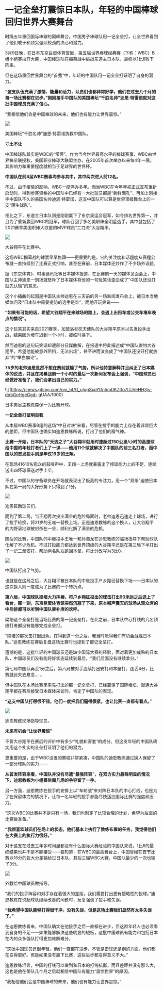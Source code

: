 # 一记全垒打震惊日本队，年轻的中国棒球回归世界大赛舞台

时隔五年重回国际棒球的巅峰舞台，中国男子棒球队用一记全垒打，让全世界看到了他们敢于和顶尖强队较劲的决心和潜力。

3月9日晚，在日本东京巨蛋体育馆里，第五届世界棒球经典赛（下称：WBC）B组小组赛拉开大幕，中国棒球队在揭幕战中挑战东道主日本队，最终以1比8败下阵来。

但在这场重回世界舞台的“首秀”中，年轻的中国队用一记全垒打证明了自身的潜力。

**“这支队伍充满了激情、能量和活力，队员们也都非常好学，他们在过去几个月的每一场比赛都在进步。”刚刚接手中国队的美国棒坛“千胜名帅”迪恩·特雷诺就对这批中国球员充满了信心。**

“我相信他们会是中国棒球的未来，他们也有能力让世界震惊。”

![](https://inews.gtimg.com/om_bt/OfJaoogXn33AXNf98LGmX5Ey1y18IMSpq4LSPWQW_EyIAAA/1000)

美国棒坛“千胜名帅”迪恩·特雷诺执教中国队。

**寸土不让**

中国棒球队其实是WBC的“常客”。作为当今世界最高水平的棒球赛事，WBC由世界棒垒联授权，美国职业棒球大联盟主办，在2005年首次举办以来每4年一届，其影响力和重要程度就相当于足球界的世界杯。

**中国队在前4届WBC赛事均参与其中，其中两次进入前12名。**

不过，由于疫情的影响，WBC一度停办多年。而当WBC在今年年初正式宣布重新启动时，得到参赛资格的中国队中已经有一大批球员都是“新鲜面孔”，再加上刚接手中国队不久的美国名帅迪恩·特雷诺，这支中国队可以算是世界顶级舞台上的一支“陌生球队”。

相比之下，东道主日本队则是刚刚赢下了东京奥运会冠军，如今排名世界第一，并且为了重新赢回WBC的冠军，球队召回了多名美职棒全明星选手，其中就包括了2021赛季美国职棒大联盟的MVP球员“二刀流”大谷翔平。

![](https://inews.gtimg.com/om_bt/OfnxmXq5h2bYI54O8Z-UX80zUsfsuwB6ANgNmc2C43yT4AA/1000)

大谷翔平在比赛中。

这场WBC揭幕战的球票早早售罄——更重要的是，它的关注度和话题度从赛程公布就一直持续到了比赛正式打响，甚至在赛前，日本媒体还炒作了不少场外话题。

据《东京体育》、时事通讯社等日本媒体报道，在比赛前一天的媒体见面会上，中国队主帅迪恩一到场就怒斥了日本媒体将他的一句玩笑话歪曲成了“中国队还没打就先认输”的意思。

这个小插曲的起因是中国队主帅迪恩在三天前的另一场新闻发布会上，被日本当地媒体问及“日本队中需要提防的选手是谁”，而他开玩笑说——

**“如果有可能的话，希望大谷翔平在来球场的路上，会遇上出租车或公交车堵车晚点的情况”。**

这个玩笑其实来自2021赛季，加盟洛杉矶天使队的大谷翔平原本以先发投手出战，结果因为堵车迟到一个小时，被临时换下。

然而迪恩的这句玩笑话却遭部分日媒曲解，在报道中将此描述成“中国队害怕大谷翔平，希望他能被意外阻挡，无法出场”，甚至进而演变成了“中国队还没开打就放弃”的“举白旗论”。

**75岁的老帅迪恩显然不想在赛前就输了气势，所以他特意解释并且纠正了日本媒体的说法，并且在揭幕战前一个小时的最后一次新闻发布会上强调，“中国球员已经做好准备了，我们会拿出自己的实力。”**

![](https://inews.gtimg.com/om_bt/O_pIpgSxpYGn5mDKZ0o7I7JVeHH3js-dqbGqHgeGgd-
gUAA/1000)

日本男足主教练森保一为比赛开球。

**一记全垒打证明自我**

从本届WBC赛事B组的这场“中日对决”来看，尽管在投手的能力上存在着非常巨大的差距，但中国队也确实如迪恩教练所说，打出了他们的精气神。

**比赛一开始，日本队的“天选之子”大谷翔平就用时速超过150公里/小时的高速球给中国的年轻打者们上了一课——他用11个球就解决了中国队的前三名打者，而中国队的首发投手则是年仅19岁的王翔。**

在现场41616名观众的鼓噪声中，王翔一上场就暴露出了控球能力上的不足，连续送出四坏球保送对手上垒。

不过，中国队的守备球员在开场就表现出了极高的专注力，用一个“双杀”迫使日本队在第一局的大好形势下只得到了1分。

![](https://inews.gtimg.com/om_bt/OOklCSnZyS7YeiDMEmVYbUPi6b31eaTysHfrQjE_c1rsMAA/1000)

迪恩鼓励球员们。

而到了第二局，当王翔再次投出满垒的危险局面时，老帅迪恩迅速走上球场，进行了投手轮换，将21岁的王唯一替换上场。正是迪恩教练的这个换人，让大谷翔平的内野滚地球被封杀在一垒，顺利化解了满垒的危机。

随后的比赛，中国队的中继投手王唯一和孙海龙在迪恩教练的临场指导下帮助球队化解了不少危机，不过打投能力都达到世界顶级的大谷翔平还是在第三局下半打出了一记二垒安打，帮助两名队友跑回本垒，将比分改写为3比0。

![](https://inews.gtimg.com/om_bt/OQbO3rtHCxGVPLLepz4NZlcZ0O-kjq-R5GHOztIKRFqpgAA/1000)

中国队打出了气势。

也就是在这局之后，大谷翔平被日本队的中继投手户乡翔征替换下场——日本队的这次换人则一度成为了比赛的一个转折点。

**第六局，中国球队梁培大力挥棒，将户乡翔征投出的球击打出90米远之后送上了看台，那一刻，东京巨蛋体育馆突然沉寂了下来，原本喊声震天的球场从观众席的中后排都可以听到中国队替补席的欢呼。**

梁培这个全垒打是当场比赛的第一记全垒打，在此之前，日本队中心打线的几名顶级打者都没有能够完成全垒打。

“梁培的那次击打很出色，在得到这一分之后，我当时觉得我们有机会战胜日本队。”迪恩教练在赛后复盘这场比赛时也提到了那记全垒打。

遗憾的是，这批年轻的中国球员还是缺少国际大赛的经验，面对着更加成熟的日本队，中国球员们没有能将好状态延续到最后，“我们后面没有继续拿分。”

第七局中国队再丢1分之后，第八局被对手连续打出安打和本垒打，连丢4分，比赛就此失去悬念……

但中国队在本场比赛里率先打出的那一记全垒打，已经震惊了国际棒坛，就连大谷翔平都在赛后接受日本媒体采访时，肯定了中国队的表现。

**“这支中国队打得很不错，他们一度把我们逼得很紧，也让比赛一直都有看点。”**

![](https://inews.gtimg.com/om_bt/OwrUeLjptpLdN4MtVMgkHV0O_DHTaRCIt0XFkeuRNqNMIAA/1000)

迪恩教练现场指导球员。

**未来有机会“让世界震惊”**

不管大谷翔平在赛后的评价中有多少“礼貌和客套”的成分，但这支年轻的中国队确实用这个扎实的全垒打证明了他们的潜力。

更重要的是，由于WBC设置的赛程非常紧凑，中国队的迪恩教练通过换人保留了一部分球队的实力——

**从首发阵容来看，中国队并没有尽遣“最强阵容”，在双方实力悬殊明显的情况下，迪恩教练为小组赛后面几场的争夺留了一手。**

另一方面，迪恩教练在投手的安排上以“车轮战”来对阵日本队的中心打线，也是为了在保留体力的情况下，让每一名年轻的投手都能尽快适应国际比赛的强度和压力。

“这次WBC的比赛并不是只有一场，我们也制定了比较合理的计划，希望为后面的比赛做准备。”

**“我很喜欢球员们在场上的状态，他们基本上执行了教练布置的任务，我觉得他们在大赛上的执行力很好。”**

对于这支在过去三年多时间里都没有什么国际大赛经验的中国队来说，1比8的最终结果也并不是不能接受——要知道，在WBC的最高舞台上，中国曾经在首节比赛以16分的巨大分差输给过日本队，其后三届WBC大赛，中国队最少的一次也输了3分。

![](https://inews.gtimg.com/om_bt/OP1R9niXmB6TLoHJBjexeCCnspepvxKEtceV4ojAeT1o8AA/1000)

外教给中国球员做指导。

“我们的投手阵容和对手存在着很大的差距，我们需要打出更有侵略性的投球。”迪恩教练在说起球队继续改善的问题时，反复强调了投手和失误，

**“我希望中国队能够打得很干净，没有失误，但是这场比赛我们显然有太多失误了。”**

在迪恩教练看来，中国队确实在他接手之后一直都在进步，但这群年轻人也必须看到自身的不足——如果能够解决这些明显的短板，这批中国球员有能力和包括日本在内的众多强队打得更加难解难分。

“这批中国球员还很年轻，他们一直都在进步，不管是击球还是别的方面，他们都在变得更好。但是如果没有赢下比赛，这些进步都变得意义不大。”

迪恩教练坦言，中国的打线可以做到和日本的打线抗衡，而且差距并没有那么大，这也是他在带队几个月之后就相信中国队有能力“震惊世界”的原因。

“我相信他们会是中国棒球的未来，他们也有能力让世界震惊。”

